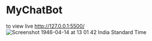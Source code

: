 # MyChatBot   
to view live  http://127.0.0.1:5500/
![Screenshot 1946-04-14 at 13 01 42 India Standard Time](https://github.com/yashwantkewat/MyChatBot/assets/154501387/930496bc-8a58-420a-bd30-b9ccef5f6aa3)
